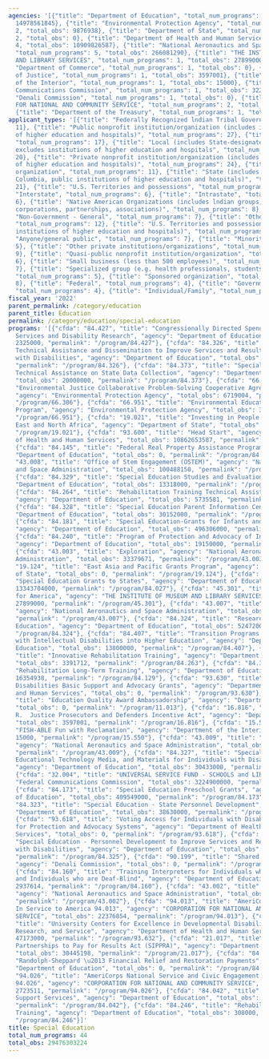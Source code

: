 ```yaml
---
agencies: '[{"title": "Department of Education", "total_num_programs": 22, "total_obs":
  14978561845}, {"title": "Environmental Protection Agency", "total_num_programs":
  2, "total_obs": 9876938}, {"title": "Department of State", "total_num_programs":
  2, "total_obs": 0}, {"title": "Department of Health and Human Services", "total_num_programs":
  4, "total_obs": 10909826587}, {"title": "National Aeronautics and Space Administration",
  "total_num_programs": 5, "total_obs": 266081290}, {"title": "THE INSTITUTE OF MUSEUM
  AND LIBRARY SERVICES", "total_num_programs": 1, "total_obs": 27899000}, {"title":
  "Department of Commerce", "total_num_programs": 1, "total_obs": 0}, {"title": "Department
  of Justice", "total_num_programs": 1, "total_obs": 3597001}, {"title": "Department
  of the Interior", "total_num_programs": 1, "total_obs": 15000}, {"title": "Federal
  Communications Commission", "total_num_programs": 1, "total_obs": 3224900000}, {"title":
  "Denali Commission", "total_num_programs": 1, "total_obs": 0}, {"title": "CORPORATION
  FOR NATIONAL AND COMMUNITY SERVICE", "total_num_programs": 2, "total_obs": 25100365},
  {"title": "Department of the Treasury", "total_num_programs": 1, "total_obs": 30445198}]'
applicant_types: '[{"title": "Federally Recognized lndian Tribal Governments", "total_num_programs":
  11}, {"title": "Public nonprofit institution/organization (includes institutions
  of higher education and hospitals)", "total_num_programs": 27}, {"title": "State",
  "total_num_programs": 17}, {"title": "Local (includes State-designated lndian Tribes,
  excludes institutions of higher education and hospitals", "total_num_programs":
  20}, {"title": "Private nonprofit institution/organization (includes institutions
  of higher education and hospitals)", "total_num_programs": 24}, {"title": "Profit
  organization", "total_num_programs": 11}, {"title": "State (includes District of
  Columbia, public institutions of higher education and hospitals)", "total_num_programs":
  21}, {"title": "U.S. Territories and possessions", "total_num_programs": 7}, {"title":
  "Interstate", "total_num_programs": 6}, {"title": "Intrastate", "total_num_programs":
  6}, {"title": "Native American Organizations (includes lndian groups, cooperatives,
  corporations, partnerships, associations)", "total_num_programs": 8}, {"title":
  "Non-Government - General", "total_num_programs": 7}, {"title": "Other public institution/organization",
  "total_num_programs": 12}, {"title": "U.S. Territories and possessions (includes
  institutions of higher education and hospitals)", "total_num_programs": 13}, {"title":
  "Anyone/general public", "total_num_programs": 7}, {"title": "Minority group", "total_num_programs":
  5}, {"title": "Other private institutions/organizations", "total_num_programs":
  9}, {"title": "Quasi-public nonprofit institution/organization", "total_num_programs":
  6}, {"title": "Small business (less than 500 employees)", "total_num_programs":
  7}, {"title": "Specialized group (e.g. health professionals, students, veterans)",
  "total_num_programs": 5}, {"title": "Sponsored organization", "total_num_programs":
  8}, {"title": "Federal", "total_num_programs": 4}, {"title": "Government - General",
  "total_num_programs": 4}, {"title": "Individual/Family", "total_num_programs": 4}]'
fiscal_year: '2022'
parent_permalink: /category/education
parent_title: Education
permalink: /category/education/special-education
programs: '[{"cfda": "84.427", "title": "Congressionally Directed Spending\u2014Rehabilitation
  Services and Disability Research", "agency": "Department of Education", "total_obs":
  2325000, "permalink": "/program/84.427"}, {"cfda": "84.326", "title": "Special Education
  Technical Assistance and Dissemination to Improve Services and Results for Children
  with Disabilities", "agency": "Department of Education", "total_obs": 44345000,
  "permalink": "/program/84.326"}, {"cfda": "84.373", "title": "Special Education
  Technical Assistance on State Data Collection", "agency": "Department of Education",
  "total_obs": 20000000, "permalink": "/program/84.373"}, {"cfda": "66.306", "title":
  "Environmental Justice Collaborative Problem-Solving Cooperative Agreement Program",
  "agency": "Environmental Protection Agency", "total_obs": 6719004, "permalink":
  "/program/66.306"}, {"cfda": "66.951", "title": "Environmental Education Grants
  Program", "agency": "Environmental Protection Agency", "total_obs": 3157934, "permalink":
  "/program/66.951"}, {"cfda": "19.021", "title": "Investing in People in The Middle
  East and North Africa", "agency": "Department of State", "total_obs": 0, "permalink":
  "/program/19.021"}, {"cfda": "93.600", "title": "Head Start", "agency": "Department
  of Health and Human Services", "total_obs": 10862653587, "permalink": "/program/93.600"},
  {"cfda": "84.145", "title": "Federal Real Property Assistance Program", "agency":
  "Department of Education", "total_obs": 0, "permalink": "/program/84.145"}, {"cfda":
  "43.008", "title": "Office of Stem Engagement (OSTEM)", "agency": "National Aeronautics
  and Space Administration", "total_obs": 100488150, "permalink": "/program/43.008"},
  {"cfda": "84.329", "title": "Special Education Studies and Evaluations", "agency":
  "Department of Education", "total_obs": 13318000, "permalink": "/program/84.329"},
  {"cfda": "84.264", "title": "Rehabilitation Training Technical Assistance Centers",
  "agency": "Department of Education", "total_obs": 5735581, "permalink": "/program/84.264"},
  {"cfda": "84.328", "title": "Special Education Parent Information Centers", "agency":
  "Department of Education", "total_obs": 30152000, "permalink": "/program/84.328"},
  {"cfda": "84.181", "title": "Special Education-Grants for Infants and Families",
  "agency": "Department of Education", "total_obs": 496306000, "permalink": "/program/84.181"},
  {"cfda": "84.240", "title": "Program of Protection and Advocacy of Individual Rights",
  "agency": "Department of Education", "total_obs": 19150000, "permalink": "/program/84.240"},
  {"cfda": "43.003", "title": "Exploration", "agency": "National Aeronautics and Space
  Administration", "total_obs": 33379671, "permalink": "/program/43.003"}, {"cfda":
  "19.124", "title": "East Asia and Pacific Grants Program", "agency": "Department
  of State", "total_obs": 0, "permalink": "/program/19.124"}, {"cfda": "84.027", "title":
  "Special Education Grants to States", "agency": "Department of Education", "total_obs":
  13343704000, "permalink": "/program/84.027"}, {"cfda": "45.301", "title": "Museums
  for America", "agency": "THE INSTITUTE OF MUSEUM AND LIBRARY SERVICES", "total_obs":
  27899000, "permalink": "/program/45.301"}, {"cfda": "43.007", "title": "Space Operations",
  "agency": "National Aeronautics and Space Administration", "total_obs": 40253621,
  "permalink": "/program/43.007"}, {"cfda": "84.324", "title": "Research in Special
  Education", "agency": "Department of Education", "total_obs": 52472000, "permalink":
  "/program/84.324"}, {"cfda": "84.407", "title": "Transition Programs for Students
  with Intellectual Disabilities into Higher Education", "agency": "Department of
  Education", "total_obs": 13800000, "permalink": "/program/84.407"}, {"cfda": "84.263",
  "title": "Innovative Rehabilitation Training", "agency": "Department of Education",
  "total_obs": 3391712, "permalink": "/program/84.263"}, {"cfda": "84.129", "title":
  "Rehabilitation Long-Term Training", "agency": "Department of Education", "total_obs":
  16354938, "permalink": "/program/84.129"}, {"cfda": "93.630", "title": "Developmental
  Disabilities Basic Support and Advocacy Grants", "agency": "Department of Health
  and Human Services", "total_obs": 0, "permalink": "/program/93.630"}, {"cfda": "11.013",
  "title": "Education Quality Award Ambassadorship", "agency": "Department of Commerce",
  "total_obs": 0, "permalink": "/program/11.013"}, {"cfda": "16.816", "title": "John
  R.  Justice Prosecutors and Defenders Incentive Act", "agency": "Department of Justice",
  "total_obs": 3597001, "permalink": "/program/16.816"}, {"cfda": "15.550", "title":
  "FISH-ABLE Fun with Reclamation", "agency": "Department of the Interior", "total_obs":
  15000, "permalink": "/program/15.550"}, {"cfda": "43.009", "title": "Mission Support",
  "agency": "National Aeronautics and Space Administration", "total_obs": 22188676,
  "permalink": "/program/43.009"}, {"cfda": "84.327", "title": "Special Education
  Educational Technology Media, and Materials for Individuals with Disabilities",
  "agency": "Department of Education", "total_obs": 30433000, "permalink": "/program/84.327"},
  {"cfda": "32.004", "title": "UNIVERSAL SERVICE FUND - SCHOOLS and LIBRARIES", "agency":
  "Federal Communications Commission", "total_obs": 3224900000, "permalink": "/program/32.004"},
  {"cfda": "84.173", "title": "Special Education Preschool Grants", "agency": "Department
  of Education", "total_obs": 409549000, "permalink": "/program/84.173"}, {"cfda":
  "84.323", "title": "Special Education - State Personnel Development", "agency":
  "Department of Education", "total_obs": 38630000, "permalink": "/program/84.323"},
  {"cfda": "93.618", "title": "Voting Access for Individuals with Disabilities-Grants
  for Protection and Advocacy Systems", "agency": "Department of Health and Human
  Services", "total_obs": 0, "permalink": "/program/93.618"}, {"cfda": "84.325", "title":
  "Special Education - Personnel Development to Improve Services and Results for Children
  with Disabilities", "agency": "Department of Education", "total_obs": 95000000,
  "permalink": "/program/84.325"}, {"cfda": "90.199", "title": "Shared Services",
  "agency": "Denali Commission", "total_obs": 0, "permalink": "/program/90.199"},
  {"cfda": "84.160", "title": "Training Interpreters for Individuals who are Deaf
  and Individuals who are Deaf-Blind", "agency": "Department of Education", "total_obs":
  2937614, "permalink": "/program/84.160"}, {"cfda": "43.002", "title": "Aeronautics",
  "agency": "National Aeronautics and Space Administration", "total_obs": 69771170,
  "permalink": "/program/43.002"}, {"cfda": "94.013", "title": "AmeriCorps Volunteers
  In Service to America 94.013", "agency": "CORPORATION FOR NATIONAL AND COMMUNITY
  SERVICE", "total_obs": 22376854, "permalink": "/program/94.013"}, {"cfda": "93.632",
  "title": "University Centers for Excellence in Developmental Disabilities Education,
  Research, and Service", "agency": "Department of Health and Human Services", "total_obs":
  47173000, "permalink": "/program/93.632"}, {"cfda": "21.017", "title": "Social Impact
  Partnerships to Pay for Results Act (SIPPRA)", "agency": "Department of the Treasury",
  "total_obs": 30445198, "permalink": "/program/21.017"}, {"cfda": "84.426", "title":
  "Randolph-Sheppard \u2013 Financial Relief and Restoration Payments", "agency":
  "Department of Education", "total_obs": 0, "permalink": "/program/84.426"}, {"cfda":
  "94.026", "title": "AmeriCorps National Service and Civic Engagement Research Competition
  94.026", "agency": "CORPORATION FOR NATIONAL AND COMMUNITY SERVICE", "total_obs":
  2723511, "permalink": "/program/94.026"}, {"cfda": "84.042", "title": "TRIO Student
  Support Services", "agency": "Department of Education", "total_obs": 340650000,
  "permalink": "/program/84.042"}, {"cfda": "84.246", "title": "Rehabilitation Short-Term
  Training", "agency": "Department of Education", "total_obs": 308000, "permalink":
  "/program/84.246"}]'
title: Special Education
total_num_programs: 44
total_obs: 29476303224
---
```

